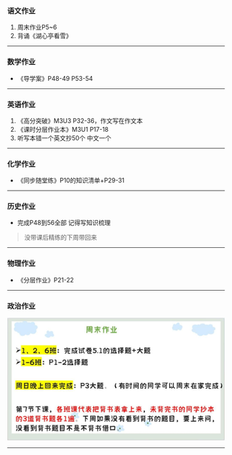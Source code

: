 ### 语文作业
1. 周末作业P5~6
2. 背诵《湖心亭看雪》
---

### 数学作业
- 《导学案》P48-49 P53-54
---

### 英语作业
1. 《高分突破》M3U3 P32-36，作文写在作文本
2. 《课时分层作业本》M3U1 P17-18
3. 听写本错一个英文抄50个 中文一个
---

### 化学作业
- 《同步随堂练》P10的知识清单+P29-31
---

### 历史作业
- 完成P48到56全部 记得写知识梳理
> 没带课后精练的下周带回来
---

### 物理作业
- 《分层作业》P21-22
---

### 政治作业
![hw](/hw_G9S1/_images/3p.jpg)

---

